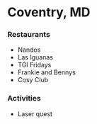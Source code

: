 # Coventry, MD

### Restaurants
- Nandos
- Las Iguanas
- TGI Fridays
- Frankie and Bennys
- Cosy Club

### Activities
- Laser quest
